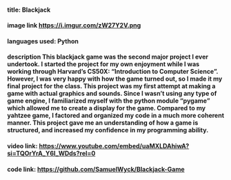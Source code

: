 #### title: Blackjack
#### image link https://i.imgur.com/zW27Y2V.png
#### languages used: Python
#### description This blackjack game was the second major project I ever undertook. I started the project for my own enjoyment while I was working through Harvard’s CS50X: “Introduction to Computer Science”. However, I was very happy with how the game turned out, so I made it my final project for the class. This project was my first attempt at making a game with actual graphics and sounds. Since I wasn’t using any type of game engine, I familiarized myself with the python module “pygame” which allowed me to create a display for the game. Compared to my yahtzee game, I factored and organized my code in a much more coherent manner. This project gave me an understanding of how a game is structured, and increased my confidence in my programming ability.
#### video link: https://www.youtube.com/embed/uaMXLDAhiwA?si=TQOrYrA_Y6I_WDds?rel=0
#### code link: https://github.com/SamuelWyck/Blackjack-Game
